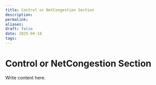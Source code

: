 ```yaml
---
title: Control or NetCongestion Section
description: 
permalink: 
aliases: 
draft: false
date: 2025-04-18
tags: 
---
```

# Control or NetCongestion Section

Write content here.
